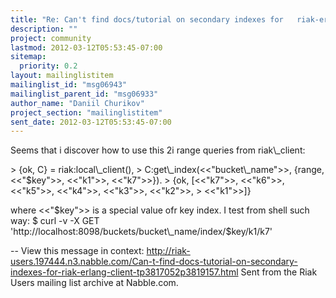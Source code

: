 ```yaml
---
title: "Re: Can't find docs/tutorial on secondary indexes for	riak-erlang-client"
description: ""
project: community
lastmod: 2012-03-12T05:53:45-07:00
sitemap:
  priority: 0.2
layout: mailinglistitem
mailinglist_id: "msg06943"
mailinglist_parent_id: "msg06933"
author_name: "Daniil Churikov"
project_section: "mailinglistitem"
sent_date: 2012-03-12T05:53:45-07:00
---
```



Seems that i discover how to use this 2i range queries from riak\\_client:

&gt; {ok, C} = riak:local\\_client(),
&gt; C:get\\_index(&lt;&lt;"bucket\\_name"&gt;&gt;, {range, &lt;&lt;"$key"&gt;&gt;, &lt;&lt;"k1"&gt;&gt;, &lt;&lt;"k7"&gt;&gt;}).
&gt; {ok, [&lt;&lt;"k7"&gt;&gt;, &lt;&lt;"k6"&gt;&gt;, &lt;&lt;"k5"&gt;&gt;, &lt;&lt;"k4"&gt;&gt;, &lt;&lt;"k3"&gt;&gt;, &lt;&lt;"k2"&gt;&gt;,
&gt; &lt;&lt;"k1"&gt;&gt;]}

where &lt;&lt;"$key"&gt;&gt; is a special value ofr key index.
I test from shell such way:
$ curl -v -X GET
'http://localhost:8098/buckets/bucket\\_name/index/$key/k1/k7'

--
View this message in context: 
http://riak-users.197444.n3.nabble.com/Can-t-find-docs-tutorial-on-secondary-indexes-for-riak-erlang-client-tp3817052p3819157.html
Sent from the Riak Users mailing list archive at Nabble.com.

